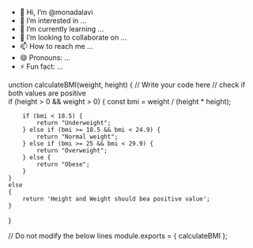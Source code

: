 - 👋 Hi, I’m @monadalavi
- 👀 I’m interested in ...
- 🌱 I’m currently learning ...
- 💞️ I’m looking to collaborate on ...
- 📫 How to reach me ...
- 😄 Pronouns: ...
- ⚡ Fun fact: ...

<!---
monadalavi/monadalavi is a ✨ special ✨ repository because its `README.md` (this file) appears on your GitHub profile.
You can click the Preview link to take a look at your changes.
--->
unction calculateBMI(weight, height) {
    // Write your code here
    //  check if both values are positive   
    if (height > 0 && weight > 0) {
        const bmi = weight / (height * height);

        if (bmi < 18.5) {
            return "Underweight";
        } else if (bmi >= 18.5 && bmi < 24.9) {
            return "Normal weight";
        } else if (bmi >= 25 && bmi < 29.9) {
            return "Overweight";
        } else {
            return "Obese";
        }
    }
    else
    {
        return 'Height and Weight should bea positive value';
    }
}

// Do not modify the below lines
module.exports = { calculateBMI };
